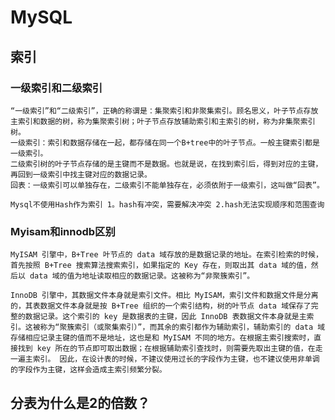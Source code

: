 # MySQL
## 索引
### 一级索引和二级索引
    “一级索引”和“二级索引”，正确的称谓是：集聚索引和非聚集索引。顾名思义，叶子节点存放主索引和数据的树，称为集聚索引树；叶子节点存放辅助索引和主索引的树，称为非集聚索引树。
    一级索引：索引和数据存储在一起，都存储在同一个B+tree中的叶子节点。一般主键索引都是一级索引。
    二级索引树的叶子节点存储的是主键而不是数据。也就是说，在找到索引后，得到对应的主键，再回到一级索引中找主键对应的数据记录。
    回表：一级索引可以单独存在，二级索引不能单独存在，必须依附于一级索引，这叫做“回表”。
    
    Mysql不使用Hash作为索引 1。hash有冲突，需要解决冲突 2.hash无法实现顺序和范围查询
### Myisam和innodb区别
    MyISAM 引擎中，B+Tree 叶节点的 data 域存放的是数据记录的地址。在索引检索的时候，首先按照 B+Tree 搜索算法搜索索引，如果指定的 Key 存在，则取出其 data 域的值，然后以 data 域的值为地址读取相应的数据记录。这被称为“非聚簇索引”。

    InnoDB 引擎中，其数据文件本身就是索引文件。相比 MyISAM，索引文件和数据文件是分离的，其表数据文件本身就是按 B+Tree 组织的一个索引结构，树的叶节点 data 域保存了完整的数据记录。这个索引的 key 是数据表的主键，因此 InnoDB 表数据文件本身就是主索引。这被称为“聚簇索引（或聚集索引）”，而其余的索引都作为辅助索引，辅助索引的 data 域存储相应记录主键的值而不是地址，这也是和 MyISAM 不同的地方。在根据主索引搜索时，直接找到 key 所在的节点即可取出数据；在根据辅助索引查找时，则需要先取出主键的值，在走一遍主索引。 因此，在设计表的时候，不建议使用过长的字段作为主键，也不建议使用非单调的字段作为主键，这样会造成主索引频繁分裂。

## 分表为什么是2的倍数？
